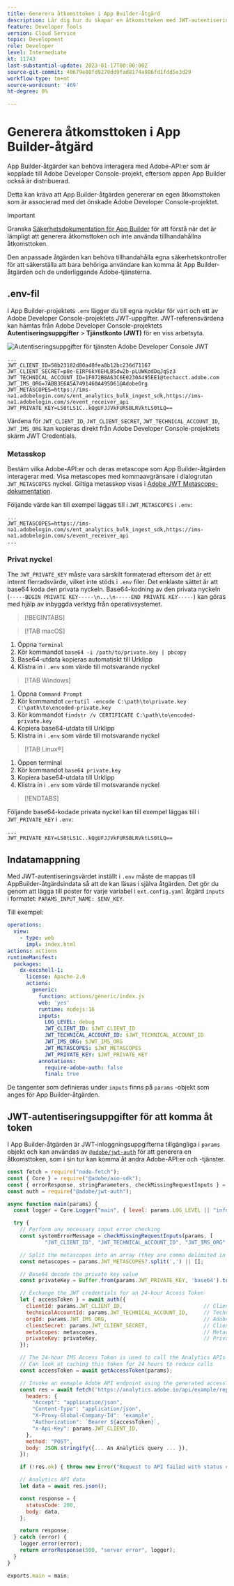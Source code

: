 ```yaml
---
title: Generera åtkomsttoken i App Builder-åtgärd
description: Lär dig hur du skapar en åtkomsttoken med JWT-autentiseringsuppgifter som kan användas i en App Builder-åtgärd.
feature: Developer Tools
version: Cloud Service
topic: Development
role: Developer
level: Intermediate
kt: 11743
last-substantial-update: 2023-01-17T00:00:00Z
source-git-commit: 40679e80fd9270dd9fad8174a986fd1fdd5e3d29
workflow-type: tm+mt
source-wordcount: '469'
ht-degree: 0%

---
```



# Generera åtkomsttoken i App Builder-åtgärd

App Builder-åtgärder kan behöva interagera med Adobe-API:er som är kopplade till Adobe Developer Console-projekt, eftersom appen App Builder också är distribuerad.

Detta kan kräva att App Builder-åtgärden genererar en egen åtkomsttoken som är associerad med det önskade Adobe Developer Console-projektet.

>[!IMPORTANT]
>
> Granska [Säkerhetsdokumentation för App Builder](https://developer.adobe.com/app-builder/docs/guides/security/) för att förstå när det är lämpligt att generera åtkomsttoken och inte använda tillhandahållna åtkomsttoken.
>
> Den anpassade åtgärden kan behöva tillhandahålla egna säkerhetskontroller för att säkerställa att bara behöriga användare kan komma åt App Builder-åtgärden och de underliggande Adobe-tjänsterna.


## .env-fil

I App Builder-projektets `.env` lägger du till egna nycklar för vart och ett av Adobe Developer Console-projektets JWT-uppgifter. JWT-referensvärdena kan hämtas från Adobe Developer Console-projektets __Autentiseringsuppgifter__ > __Tjänstkonto (JWT)__ för en viss arbetsyta.

![Autentiseringsuppgifter för tjänsten Adobe Developer Console JWT](./assets/jwt-auth/jwt-credentials.png)

```
...
JWT_CLIENT_ID=58b23182d80a40fea8b12bc236d71167
JWT_CLIENT_SECRET=p8e-EIRF6kY6EHLBSdw2b-pLUWKodDqJqSz3
JWT_TECHNICAL_ACCOUNT_ID=1F072B8A63C6E0230A495EE1@techacct.adobe.com
JWT_IMS_ORG=7ABB3E6A5A7491460A495D61@AdobeOrg
JWT_METASCOPES=https://ims-na1.adobelogin.com/s/ent_analytics_bulk_ingest_sdk,https://ims-na1.adobelogin.com/s/event_receiver_api
JWT_PRIVATE_KEY=LS0tLS1C..kQgUFJJVkFURSBLRVktLS0tLQ==
```

Värdena för `JWT_CLIENT_ID`, `JWT_CLIENT_SECRET`, `JWT_TECHNICAL_ACCOUNT_ID`, `JWT_IMS_ORG` kan kopieras direkt från Adobe Developer Console-projektets skärm JWT Credentials.

### Metasskop

Bestäm vilka Adobe-API:er och deras metascope som App Builder-åtgärden interagerar med. Visa metascopes med kommaavgränsare i dialogrutan `JWT_METASCOPES` nyckel. Giltiga metasskop visas i [Adobe JWT Metascope-dokumentation](https://developer.adobe.com/developer-console/docs/guides/authentication/JWT/Scopes/).


Följande värde kan till exempel läggas till i `JWT_METASCOPES` i `.env`:

```
...
JWT_METASCOPES=https://ims-na1.adobelogin.com/s/ent_analytics_bulk_ingest_sdk,https://ims-na1.adobelogin.com/s/event_receiver_api
...
```

### Privat nyckel

The `JWT_PRIVATE_KEY` måste vara särskilt formaterad eftersom det är ett internt flerradsvärde, vilket inte stöds i `.env` filer. Det enklaste sättet är att base64 koda den privata nyckeln. Base64-kodning av den privata nyckeln (`-----BEGIN PRIVATE KEY-----\n...\n-----END PRIVATE KEY-----`) kan göras med hjälp av inbyggda verktyg från operativsystemet.

>[!BEGINTABS]

>[!TAB macOS]

1. Öppna `Terminal`
1. Kör kommandot `base64 -i /path/to/private.key | pbcopy`
1. Base64-utdata kopieras automatiskt till Urklipp
1. Klistra in i `.env` som värde till motsvarande nyckel

>[!TAB Windows]

1. Öppna `Command Prompt`
1. Kör kommandot `certutil -encode C:\path\to\private.key C:\path\to\encoded-private.key`
1. Kör kommandot `findstr /v CERTIFICATE C:\path\to\encoded-private.key`
1. Kopiera base64-utdata till Urklipp
1. Klistra in i `.env` som värde till motsvarande nyckel

>[!TAB Linux®]

1. Öppen terminal
1. Kör kommandot `base64 private.key`
1. Kopiera base64-utdata till Urklipp
1. Klistra in i `.env` som värde till motsvarande nyckel

>[!ENDTABS]

Följande base64-kodade privata nyckel kan till exempel läggas till i `JWT_PRIVATE_KEY` i `.env`:

```
...
JWT_PRIVATE_KEY=LS0tLS1C..kQgUFJJVkFURSBLRVktLS0tLQ==
```

## Indatamappning

Med JWT-autentiseringsvärdet inställt i `.env` måste de mappas till AppBuilder-åtgärdsindata så att de kan läsas i själva åtgärden. Det gör du genom att lägga till poster för varje variabel i `ext.config.yaml` åtgärd `inputs` i formatet: `PARAMS_INPUT_NAME: $ENV_KEY`.

Till exempel:

```yaml
operations:
  view:
    - type: web
      impl: index.html
actions: actions
runtimeManifest:
  packages:
    dx-excshell-1:
      license: Apache-2.0
      actions:
        generic:
          function: actions/generic/index.js
          web: 'yes'
          runtime: nodejs:16
          inputs:
            LOG_LEVEL: debug
            JWT_CLIENT_ID: $JWT_CLIENT_ID
            JWT_TECHNICAL_ACCOUNT_ID: $JWT_TECHNICAL_ACCOUNT_ID
            JWT_IMS_ORG: $JWT_IMS_ORG
            JWT_METASCOPES: $JWT_METASCOPES
            JWT_PRIVATE_KEY: $JWT_PRIVATE_KEY
          annotations:
            require-adobe-auth: false
            final: true
```

De tangenter som definieras under `inputs` finns på `params` -objekt som anges för App Builder-åtgärden.


## JWT-autentiseringsuppgifter för att komma åt token

I App Builder-åtgärden är JWT-inloggningsuppgifterna tillgängliga i `params` objekt och kan användas av [`@adobe/jwt-auth`](https://www.npmjs.com/package/@adobe/jwt-auth) för att generera en åtkomsttoken, som i sin tur kan komma åt andra Adobe-API:er och -tjänster.

```javascript
const fetch = require("node-fetch");
const { Core } = require("@adobe/aio-sdk");
const { errorResponse, stringParameters, checkMissingRequestInputs } = require("../utils");
const auth = require("@adobe/jwt-auth");

async function main(params) {
  const logger = Core.Logger("main", { level: params.LOG_LEVEL || "info" });

  try {
    // Perform any necessary input error checking
    const systemErrorMessage = checkMissingRequestInputs(params, [
            "JWT_CLIENT_ID", "JWT_TECHNICAL_ACCOUNT_ID", "JWT_IMS_ORG", "JWT_CLIENT_SECRET", "JWT_METASCOPES", "JWT_PRIVATE_KEY"], []);

    // Split the metascopes into an array (they are comma delimited in the .env file)
    const metascopes = params.JWT_METASCOPES?.split(',') || [];

    // Base64 decode the private key value
    const privateKey = Buffer.from(params.JWT_PRIVATE_KEY, 'base64').toString('utf-8');

    // Exchange the JWT credentials for an 24-hour Access Token
    let { accessToken } = await auth({
      clientId: params.JWT_CLIENT_ID,                          // Client Id
      technicalAccountId: params.JWT_TECHNICAL_ACCOUNT_ID,     // Technical Account Id
      orgId: params.JWT_IMS_ORG,                               // Adobe IMS Org Id
      clientSecret: params.JWT_CLIENT_SECRET,                  // Client Secret
      metaScopes: metascopes,                                  // Metadcopes defining level of access the access token should provide
      privateKey: privateKey,                                  // Private Key to sign the JWT
    });

    // The 24-hour IMS Access Token is used to call the Analytics APIs
    // Can look at caching this token for 24 hours to reduce calls
    const accessToken = await getAccessToken(params);

    // Invoke an exmaple Adobe API endpoint using the generated accessToken
    const res = await fetch('https://analytics.adobe.io/api/example/reports', {
      headers: {
        "Accept": "application/json",
        "Content-Type": "application/json",
        "X-Proxy-Global-Company-Id": 'example',
        "Authorization": `Bearer ${accessToken}`,
        "x-Api-Key": params.JWT_CLIENT_ID,
      },
      method: "POST",
      body: JSON.stringify({... An Analytics query ... }),
    });

    if (!res.ok) { throw new Error("Request to API failed with status code " + res.status);}

    // Analytics API data
    let data = await res.json();

    const response = {
      statusCode: 200,
      body: data,
    };

    return response;
  } catch (error) {
    logger.error(error);
    return errorResponse(500, "server error", logger);
  }
}

exports.main = main;
```
